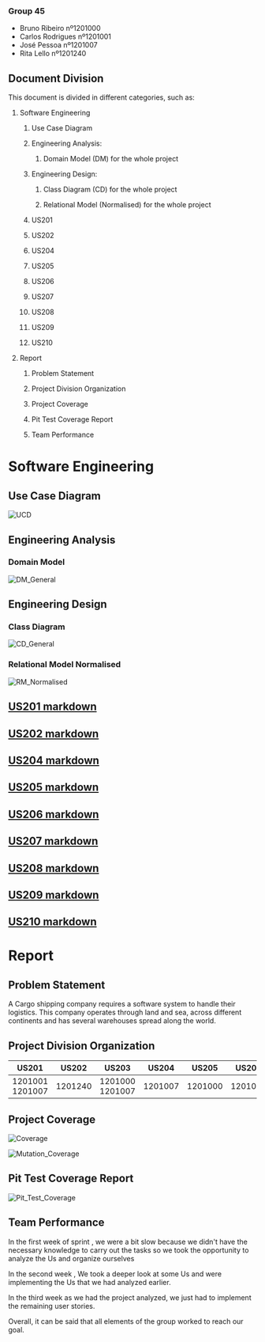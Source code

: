 ### **Group 45**
* Bruno Ribeiro nº1201000
* Carlos Rodrigues nº1201001
* José Pessoa nº1201007
* Rita Lello nº1201240

## Document Division
This document is divided in different categories, such as:

1. Software Engineering

      1. Use Case Diagram
   
      2. Engineering Analysis:
      
         1. Domain Model (DM) for the whole project
   
      3. Engineering Design:
      
         1. Class Diagram (CD) for the whole project
      
         2. Relational Model (Normalised) for the whole project

      4. US201
   
      5. US202

      6. US204
   
      7. US205
   
      8. US206
   
      9. US207
   
      10. US208
   
      11. US209
   
      12. US210
   
   
2. Report
   
      1. Problem Statement
         
      2. Project Division Organization
      
      3. Project Coverage
      
      4. Pit Test Coverage Report
      
      5. Team Performance
   
# Software Engineering

## Use Case Diagram

![UCD](docs/Sprint_2/UCD.svg)

## Engineering Analysis

### Domain Model

![DM_General](docs/Sprint_2/DM_General.svg)

## Engineering Design

### Class Diagram

![CD_General](docs/Sprint_2/CD_General.svg)


### Relational Model Normalised

![RM_Normalised](docs/Sprint_2/RM_Normalised.jpg)

## [US201 markdown](docs/Sprint_2/US201/US201.md)
## [US202 markdown](docs/Sprint_2/US202/US202.md)
## [US204 markdown](docs/Sprint_2/US204/US204.md)
## [US205 markdown](docs/Sprint_2/US205/US205.md)
## [US206 markdown](docs/Sprint_2/US206/US206.md)
## [US207 markdown](docs/Sprint_2/US207/US207.md)
## [US208 markdown](docs/Sprint_2/US208/US208.md)
## [US209 markdown](docs/Sprint_2/US209/US209.md)
## [US210 markdown](docs/Sprint_2/US210/US210.md)

# Report

## Problem Statement

A Cargo shipping company requires a software system to handle their logistics. This company
operates through land and sea, across different continents and has several warehouses spread along the world.

## Project Division Organization

| US201 | US202 | US203  | US204  | US205 | US206 |US207 | US208 | US209  | US210  |
|:-------------:|:---------------------:|:------------:|:----------------------------:|:-----------:|:------------:|:------------:|:------------:|:------------:|:------------|
| 1201001 1201007 |    1201240 | 1201000 1201007 | 1201007 | 1201000 | 1201000 | 1201001 | 1201001 1201240 | 1201001 1201240 | 1201001 |


## Project Coverage

![Coverage](docs/Sprint_2/Coverage.png)

![Mutation_Coverage](docs/Sprint_2/mutation.png)

## Pit Test Coverage Report

![Pit_Test_Coverage](docs/Sprint_2/Pit%20Test.png)

## Team Performance

In the first week of sprint , we were a bit slow because we didn't have the necessary knowledge to carry out the tasks so we took the opportunity to analyze the Us and organize ourselves

In the second week , We took a deeper look at some Us and were implementing the Us that we had analyzed earlier.

In the third week as we had the project analyzed, we just had to implement the remaining user stories.

Overall, it can be said that all elements of the group worked to reach our goal.
